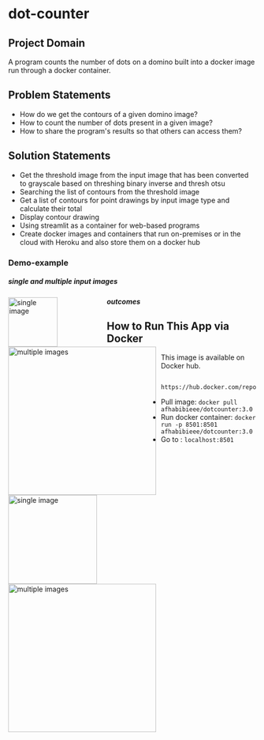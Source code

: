 # dot-counter

## Project Domain
A program counts the number of dots on a domino built into a docker image run through a docker container.

## Problem Statements
- How do we get the contours of a given domino image?
- How to count the number of dots present in a given image?
- How to share the program's results so that others can access them?

## Solution Statements
- Get the threshold image from the input image that has been converted to grayscale based on threshing binary inverse and thresh otsu
- Searching the list of contours from the threshold image
- Get a list of contours for point drawings by input image type and calculate their total
- Display contour drawing
- Using streamlit as a container for web-based programs
- Create docker images and containers that run on-premises or in the cloud with Heroku and also store them on a docker hub

### Demo-example

##### single and multiple input images

<img src="https://drive.google.com/uc?export=view&id=1aV-2gfWaYaBvBOSNz0GW1hkXKnHWnSP-"
     alt="single image"
     style="float: left; margin-right: 100px;"
     width="100" />
<img src="https://drive.google.com/uc?export=view&id=16_RgnqYMl7foM51l1kD5eVMRUok4KpQx"
     alt="multiple images"
     style="float: left; margin-right: 10px;"
     width="300" />
     
##### outcomes

<img src="https://drive.google.com/uc?export=view&id=1pMSe5MTkUHL4-OpNoW2gBf1-4a_kum2D"
     alt="single image"
     style="float: left; margin-right: 100px;"
     width="180" />
<img src="https://drive.google.com/uc?export=view&id=1jcFlU5zZQwqUCG2ELqQW9eMnbbMqFA8W"
     alt="multiple images"
     style="float: left; margin-right: 10px;"
     width="300" />

## How to Run This App via Docker
This image is available on Docker hub.
```
 https://hub.docker.com/repository/docker/afhabibieee/dotcounter
```
- Pull image: `docker pull afhabibieee/dotcounter:3.0`
- Run docker container: `docker run -p 8501:8501 afhabibieee/dotcounter:3.0`
- Go to : `localhost:8501`
